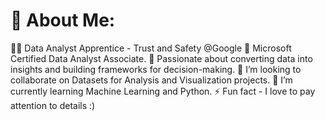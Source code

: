 # 💫 About Me:
<!--
**sausau02/sausau02** is a ✨ _special_ ✨ repository because its `README.md` (this file) appears on your GitHub profile.

Here are some ideas to get you started:

- 🔭 I’m currently working on ...
- 🌱 I’m currently learning ...
- 👯 I’m looking to collaborate on ...
- 🤔 I’m looking for help with ...
- 💬 Ask me about ...
- 📫 How to reach me: ...
- 😄 Pronouns: ...
- ⚡ Fun fact: ...
-->
👩‍💻 Data Analyst Apprentice - Trust and Safety @Google
🚀 Microsoft Certified Data Analyst Associate.
🎯 Passionate about converting data into insights and building frameworks for decision-making.
👯 I’m looking to collaborate on Datasets for Analysis and Visualization projects.
🌱 I’m currently learning Machine Learning and Python.
⚡ Fun fact - I love to pay attention to details :)
